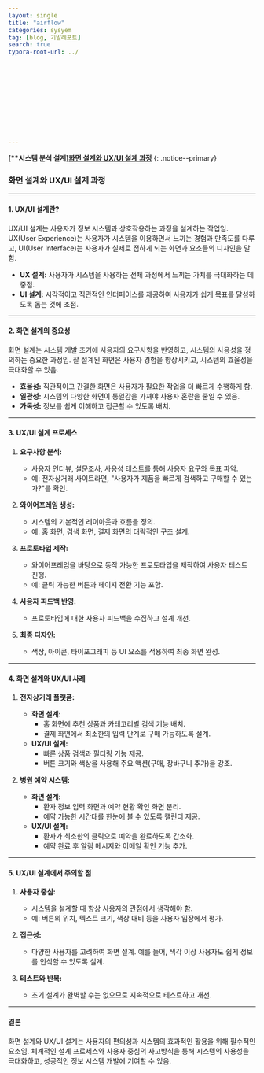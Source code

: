 ```yaml
---
layout: single
title: "airflow"
categories: sysyem
tag: [blog, 기말레포트]
search: true
typora-root-url: ../












---
```




**[****시스템 분석 설계**]**[**화면 설계와 UX/UI 설계 과정**](https://park-chanyeong.github.io)
{: .notice--primary}



### **화면 설계와 UX/UI 설계 과정**

---

#### **1. UX/UI 설계란?**

UX/UI 설계는 사용자가 정보 시스템과 상호작용하는 과정을 설계하는 작업임. UX(User Experience)는 사용자가 시스템을 이용하면서 느끼는 경험과 만족도를 다루고, UI(User Interface)는 사용자가 실제로 접하게 되는 화면과 요소들의 디자인을 말함.

- **UX 설계:** 사용자가 시스템을 사용하는 전체 과정에서 느끼는 가치를 극대화하는 데 중점.
- **UI 설계:** 시각적이고 직관적인 인터페이스를 제공하여 사용자가 쉽게 목표를 달성하도록 돕는 것에 초점.

---

#### **2. 화면 설계의 중요성**

화면 설계는 시스템 개발 초기에 사용자의 요구사항을 반영하고, 시스템의 사용성을 정의하는 중요한 과정임. 잘 설계된 화면은 사용자 경험을 향상시키고, 시스템의 효율성을 극대화할 수 있음.

- **효율성:** 직관적이고 간결한 화면은 사용자가 필요한 작업을 더 빠르게 수행하게 함.
- **일관성:** 시스템의 다양한 화면이 통일감을 가져야 사용자 혼란을 줄일 수 있음.
- **가독성:** 정보를 쉽게 이해하고 접근할 수 있도록 배치.

---

#### **3. UX/UI 설계 프로세스**

1. **요구사항 분석:**
   - 사용자 인터뷰, 설문조사, 사용성 테스트를 통해 사용자 요구와 목표 파악.
   - 예: 전자상거래 사이트라면, "사용자가 제품을 빠르게 검색하고 구매할 수 있는가?"를 확인.

2. **와이어프레임 생성:**
   - 시스템의 기본적인 레이아웃과 흐름을 정의.
   - 예: 홈 화면, 검색 화면, 결제 화면의 대략적인 구조 설계.

3. **프로토타입 제작:**
   - 와이어프레임을 바탕으로 동작 가능한 프로토타입을 제작하여 사용자 테스트 진행.
   - 예: 클릭 가능한 버튼과 페이지 전환 기능 포함.

4. **사용자 피드백 반영:**
   - 프로토타입에 대한 사용자 피드백을 수집하고 설계 개선.

5. **최종 디자인:**
   - 색상, 아이콘, 타이포그래피 등 UI 요소를 적용하여 최종 화면 완성.

---

#### **4. 화면 설계와 UX/UI 사례**

1. **전자상거래 플랫폼:**
   - **화면 설계:**
     - 홈 화면에 추천 상품과 카테고리별 검색 기능 배치.
     - 결제 화면에서 최소한의 입력 단계로 구매 가능하도록 설계.
   - **UX/UI 설계:**
     - 빠른 상품 검색과 필터링 기능 제공.
     - 버튼 크기와 색상을 사용해 주요 액션(구매, 장바구니 추가)을 강조.

2. **병원 예약 시스템:**
   - **화면 설계:**
     - 환자 정보 입력 화면과 예약 현황 확인 화면 분리.
     - 예약 가능한 시간대를 한눈에 볼 수 있도록 캘린더 제공.
   - **UX/UI 설계:**
     - 환자가 최소한의 클릭으로 예약을 완료하도록 간소화.
     - 예약 완료 후 알림 메시지와 이메일 확인 기능 추가.

---

#### **5. UX/UI 설계에서 주의할 점**

1. **사용자 중심:**
   - 시스템을 설계할 때 항상 사용자의 관점에서 생각해야 함.
   - 예: 버튼의 위치, 텍스트 크기, 색상 대비 등을 사용자 입장에서 평가.

2. **접근성:**
   - 다양한 사용자를 고려하여 화면 설계. 예를 들어, 색각 이상 사용자도 쉽게 정보를 인식할 수 있도록 설계.

3. **테스트와 반복:**
   - 초기 설계가 완벽할 수는 없으므로 지속적으로 테스트하고 개선.

---

#### **결론**

화면 설계와 UX/UI 설계는 사용자의 편의성과 시스템의 효과적인 활용을 위해 필수적인 요소임. 체계적인 설계 프로세스와 사용자 중심의 사고방식을 통해 시스템의 사용성을 극대화하고, 성공적인 정보 시스템 개발에 기여할 수 있음.
